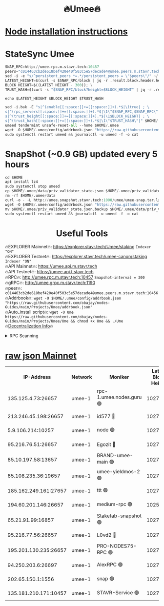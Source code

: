 <h1 align="center"> 🔥Umee🔥</h1>


[Node installation instructions](https://github.com/obajay/nodes-Guides/tree/main/Projects/Umee)
=
# StateSync Umee
```python
SNAP_RPC=http://umee.rpc.m.stavr.tech:10457
peers="c014463cb2de618bef420e40f503c5e57decade4@umee.peers.m.stavr.tech:10456"
sed -i -e "s/^persistent_peers *=.*/persistent_peers = \"$peers\"/" ~/.umee/config/config.toml
LATEST_HEIGHT=$(curl -s $SNAP_RPC/block | jq -r .result.block.header.height); \
BLOCK_HEIGHT=$((LATEST_HEIGHT - 300)); \
TRUST_HASH=$(curl -s "$SNAP_RPC/block?height=$BLOCK_HEIGHT" | jq -r .result.block_id.hash)

echo $LATEST_HEIGHT $BLOCK_HEIGHT $TRUST_HASH

sed -i.bak -E "s|^(enable[[:space:]]+=[[:space:]]+).*$|\1true| ; \
s|^(rpc_servers[[:space:]]+=[[:space:]]+).*$|\1\"$SNAP_RPC,$SNAP_RPC\"| ; \
s|^(trust_height[[:space:]]+=[[:space:]]+).*$|\1$BLOCK_HEIGHT| ; \
s|^(trust_hash[[:space:]]+=[[:space:]]+).*$|\1\"$TRUST_HASH\"|" $HOME/.umee/config/config.toml
umeed tendermint unsafe-reset-all --home $HOME/.umee
wget -O $HOME/.umee/config/addrbook.json "https://raw.githubusercontent.com/obajay/nodes-Guides/main/Projects/Umee/addrbook.json"
sudo systemctl restart umeed && journalctl -u umeed -f -o cat
```
# SnapShot (~0.9 GB) updated every 5 hours
```python
cd $HOME
apt install lz4
sudo systemctl stop umeed
cp $HOME/.umee/data/priv_validator_state.json $HOME/.umee/priv_validator_state.json.backup
rm -rf $HOME/.umee/data
curl -o - -L http://umee.snapshot.stavr.tech:1000/umee/umee-snap.tar.lz4 | lz4 -c -d - | tar -x -C $HOME/.umee --strip-components 2
wget -O $HOME/.umee/config/addrbook.json "https://raw.githubusercontent.com/obajay/nodes-Guides/main/Projects/Umee/addrbook.json"
mv $HOME/.umee/priv_validator_state.json.backup $HOME/.umee/data/priv_validator_state.json
sudo systemctl restart umeed && journalctl -u umeed -f -o cat
```
 <h1 align="center"> Useful Tools</h1>

🔥EXPLORER Mainnet🔥:      https://explorer.stavr.tech/Umee/staking             `Indexer "ON"` \
🔥EXPLORER Testnet🔥:        https://explorer.stavr.tech/umee-canon/staking      `Indexer "ON"` \
🔥API Mainnet🔥:                   https://umee.api.m.stavr.tech \
🔥API Testnet🔥:                     https://umee.api.t.stavr.tech \
🔥RPC🔥:                                   http://umee.rpc.m.stavr.tech:10457                     `Snapshot-interval = 300` \
🔥gRPC🔥:                              http://umee.grpc.m.stavr.tech:1190 \
🔥peer🔥:                     `c014463cb2de618bef420e40f503c5e57decade4@umee.peers.m.stavr.tech:10456` \
🔥Addrbook🔥:    ```wget -O $HOME/.umee/config/addrbook.json "https://raw.githubusercontent.com/obajay/nodes-Guides/main/Projects/Umee/addrbook.json"``` \
🔥Auto_install script🔥: ```wget -O Ume https://raw.githubusercontent.com/obajay/nodes-Guides/main/Projects/Umee/Ume && chmod +x Ume && ./Ume``` \
🔥[Decentralization Info](https://github.com/obajay/StateSync-snapshots/tree/main/Projects/Umee/Decentralization)🔥

<details>
<summary>RPC Scanning</summary>

<h2 align="center"> We scan nodes in real time every 4 hours. And we provide the final result of RPC endpoints.
We cannot influence the operation of these nodes in any way. </h2>


```python
If Voting Power is higher than 0 --> then the Node is a validator of the network and may be subject to attack and be a potential threat to the chain.
```
```python
We marked such validators with a red symbol
```

</details>

[raw json Mainnet](https://rpc-check.umeem.stavr.tech/umeem/rpc-umeem-result.json)
=



<table><tr><th>IP-Address</th><th>Network</th><th>Moniker</th><th>Latest Block Height</th><th>Earliest Block Height</th><th>Catching Up</th><th>Tx Index</th><th>Voting Power</th><th>Scan Time</th></tr><tr><td>135.125.4.73:26657</td><td>umee-1</td><td>rpc-1.umee.nodes.guru 🟢</td><td>10271730</td><td>5167386</td><td>False</td><td>on</td><td>0</td><td>2024-01-23T22:59:41.808201343UTC</td></tr><tr><td>213.246.45.198:26657</td><td>umee-1</td><td>id577 🔴</td><td>10271716</td><td>7100001</td><td>False</td><td>on</td><td>35104854</td><td>2024-01-23T22:58:22.245122743UTC</td></tr><tr><td>5.9.106.214:10257</td><td>umee-1</td><td>node 🟢</td><td>10271726</td><td>7942001</td><td>False</td><td>on</td><td>0</td><td>2024-01-23T22:59:18.513029995UTC</td></tr><tr><td>95.216.76.51:26657</td><td>umee-1</td><td>Egozit 🔴</td><td>10271730</td><td>8262001</td><td>False</td><td>off</td><td>38360802</td><td>2024-01-23T22:59:41.389734207UTC</td></tr><tr><td>85.10.197.58:13657</td><td>umee-1</td><td>BRAND-umee-main 🟢</td><td>10271719</td><td>8427832</td><td>False</td><td>on</td><td>0</td><td>2024-01-23T22:58:37.631105373UTC</td></tr><tr><td>65.108.235.36:19657</td><td>umee-1</td><td>umee-yieldmos-2 🟢</td><td>10271709</td><td>9575548</td><td>False</td><td>on</td><td>0</td><td>2024-01-23T22:57:42.950547580UTC</td></tr><tr><td>185.162.249.161:27657</td><td>umee-1</td><td>ttt 🟢</td><td>10271723</td><td>9733423</td><td>False</td><td>on</td><td>0</td><td>2024-01-23T22:59:04.834016257UTC</td></tr><tr><td>194.60.201.146:26657</td><td>umee-1</td><td>medium-rpc 🟢</td><td>10254477</td><td>9984137</td><td>False</td><td>on</td><td>0</td><td>2024-01-23T22:58:28.894197316UTC</td></tr><tr><td>65.21.91.99:16857</td><td>umee-1</td><td>Staketab-snapshot 🟢</td><td>10271721</td><td>9992001</td><td>False</td><td>off</td><td>0</td><td>2024-01-23T22:58:50.285051174UTC</td></tr><tr><td>95.216.77.56:26657</td><td>umee-1</td><td>L0vd2 🔴</td><td>10271733</td><td>10171733</td><td>False</td><td>off</td><td>37475810</td><td>2024-01-23T23:00:03.096371653UTC</td></tr><tr><td>195.201.130.235:26657</td><td>umee-1</td><td>PRO-NODES75-RPC 🟢</td><td>10271725</td><td>10190089</td><td>False</td><td>on</td><td>0</td><td>2024-01-23T22:59:13.262033252UTC</td></tr><tr><td>94.250.203.6:26697</td><td>umee-1</td><td>AlexRPC 🟢</td><td>10271718</td><td>10260001</td><td>False</td><td>on</td><td>0</td><td>2024-01-23T22:58:33.325614126UTC</td></tr><tr><td>202.65.150.1:1556</td><td>umee-1</td><td>snap 🟢</td><td>10271725</td><td>10264965</td><td>False</td><td>on</td><td>0</td><td>2024-01-23T22:59:14.169938544UTC</td></tr><tr><td>135.181.210.171:10457</td><td>umee-1</td><td>STAVR-Service 🟢</td><td>10271732</td><td>10269901</td><td>False</td><td>on</td><td>0</td><td>2024-01-23T22:59:52.453677309UTC</td></tr></table>
